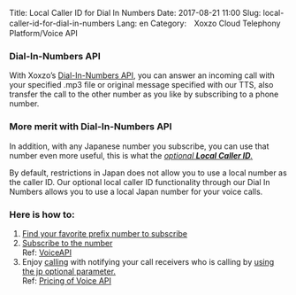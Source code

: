 Title: Local Caller ID for Dial In Numbers
Date: 2017-08-21 11:00
Slug: local-caller-id-for-dial-in-numbers
Lang: en
Category:　Xoxzo Cloud Telephony Platform/Voice API

### Dial-In-Numbers API
With Xoxzo’s [Dial-In-Numbers API](https://www.xoxzo.com/en/about/dial-in-api/), you can answer an incoming call with your specified .mp3 file or original message specified with our TTS, also transfer the call to the other number as you like by subscribing to a phone number.

### More merit with Dial-In-Numbers API
In addition, with any Japanese number you subscribe, you can use that number even more useful, this is what the [*optional **Local Caller ID**.*](https://www.xoxzo.com/en/about/voice-api/)

By default, restrictions in Japan does not allow you to use a local number as the caller ID. Our optional local caller ID functionality through our Dial In Numbers allows you to use a local Japan number for your voice calls.

### Here is how to:
1. [Find your favorite prefix number to subscribe](http://docs.xoxzo.com/en/din.html#finding-a-dial-in-number-via-api)
2. [Subscribe to the number](http://docs.xoxzo.com/en/din.html#subscribing-to-a-dial-in-number-via-api)</br>
Ref: [VoiceAPI](https://www.xoxzo.com/en/about/pricing/#din)
3. Enjoy [calling](http://docs.xoxzo.com/ja/voice.html#jp-specific-optional-parameters) with notifying your call receivers who is calling by [using the jp optional parameter.](http://docs.xoxzo.com/en/voice.html#simple-playback-api)</br>
Ref: [Pricing of Voice API](https://www.xoxzo.com/en/about/pricing/#voice)
